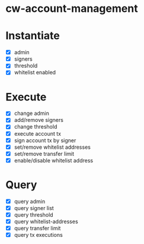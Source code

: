 # cw-account-management

# Instantiate
- [x] admin
- [x] signers
- [x] threshold
- [x] whitelist enabled

# Execute
- [x] change admin
- [x] add/remove signers
- [x] change threshold
- [x] execute account tx
- [x] sign account tx by signer
- [x] set/remove whitelist addresses
- [x] set/remove transfer limit
- [x] enable/disable whitelist address

# Query
- [x] query admin
- [x] query signer list
- [x] query threshold
- [x] query whitelist-addresses
- [x] query transfer limit
- [x] query tx executions
